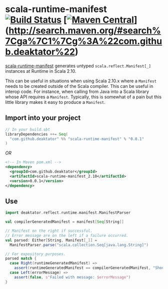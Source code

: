 # scala-runtime-manifest [![Build Status](https://travis-ci.org/deaktator/scala-runtime-manifest.svg?branch=master)](https://travis-ci.org/deaktator/scala-runtime-manifest) [[![Maven Central](https://maven-badges.herokuapp.com/maven-central/com.github.deaktator/scala-runtime-manifest/badge.svg)](https://maven-badges.herokuapp.com/maven-central/com.github.deaktator/scala-runtime-manifest)](http://search.maven.org/#search%7Cga%7C1%7Cg%3A%22com.github.deaktator%22) #

[scala-runtime-manifest](https://github.com/deaktator/scala-runtime-manifest) generates 
untyped `scala.reflect.Manifest[_]` instances at Runtime in Scala 2.10.

This can be useful in situations when using Scala 2.10.x where a `Manifest` needs to be created
outside of the Scala compiler.  This can be useful in interop code.  For instance, when calling 
from Java into a Scala library whose API requires a `Manifest`.  Typically, this is somewhat of a 
pain but this little library makes it easy to produce a `Manifest`.


## Import into your project

```scala
// In your build.sbt
libraryDependencies ++= Seq(
  "com.github.deaktator" %% "scala-runtime-manifest" % "0.0.1"
)
```

*OR*

```xml
<!-- In Maven pom.xml -->
<dependency>
  <groupId>com.github.deaktator</groupId>
  <artifactId>scala-runtime-manifest_2.10</artifactId>
  <version>0.0.1</version>
</dependency>
```

## Use

```scala
import deaktator.reflect.runtime.manifest.ManifestParser

val compilerGeneratedManifest = manifest[Seq[String]]

// Manifest on the right if successful.
// Error message are on the left if a failure occurred.
val parsed: Either[String, Manifest[_]] =
  ManifestParser.parse("scala.collection.Seq[java.lang.String]")

// For expository purposes.
parsed match {
  case Right(runtimeGeneratedManifest) =>
    assert(runtimeGeneratedManifest == compilerGeneratedManifest, "Should be the same.")
  case Left(errorMessage) =>
    assert(false, s"Failed with message: $errorMessage")
}
```
